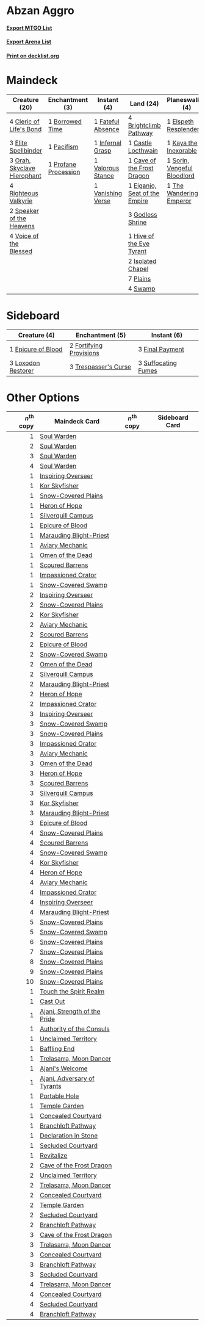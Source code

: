 # Abzan Aggro

#### [Export MTGO List](../collection/Abzan%20Aggro/Abzan%20Aggro.txt)
#### [Export Arena List](../collection/Abzan%20Aggro/Abzan%20Aggro_arena.txt)
#### [Print on decklist.org](http://decklist.org/?deckmain=1%09Bloodchief's%20Thirst%0A1%09Borrowed%20Time%0A4%09Brightclimb%20Pathway%0A1%09Castle%20Locthwain%0A1%09Cave%20of%20the%20Frost%20Dragon%0A4%09Cleric%20of%20Life's%20Bond%0A1%09Eiganjo,%20Seat%20of%20the%20Empire%0A3%09Elite%20Spellbinder%0A1%09Elspeth%20Resplendent%0A1%09Fateful%20Absence%0A3%09Godless%20Shrine%0A1%09Hive%20of%20the%20Eye%20Tyrant%0A1%09Infernal%20Grasp%0A2%09Isolated%20Chapel%0A1%09Kaya%20the%20Inexorable%0A4%09Lunarch%20Veteran%0A3%09Orah,%20Skyclave%20Hierophant%0A1%09Pacifism%0A7%09Plains%0A1%09Profane%20Procession%0A4%09Righteous%20Valkyrie%0A1%09Sorin,%20Vengeful%20Bloodlord%0A2%09Speaker%20of%20the%20Heavens%0A4%09Swamp%0A1%09The%20Wandering%20Emperor%0A1%09Valorous%20Stance%0A1%09Vanishing%20Verse%0A4%09Voice%20of%20the%20Blessed&deckside=1%09Epicure%20of%20Blood%0A3%09Final%20Payment%0A2%09Fortifying%20Provisions%0A3%09Loxodon%20Restorer%0A3%09Suffocating%20Fumes%0A3%09Trespasser's%20Curse)
# Maindeck

|                                            Creature (20)                                             |                                        Enchantment (3)                                        |                                        Instant (4)                                         |                                               Land (24)                                                |                                           Planeswalker (4)                                           |                                          Sorcery (1)                                           |   Unknown (4)   |
|------------------------------------------------------------------------------------------------------|-----------------------------------------------------------------------------------------------|--------------------------------------------------------------------------------------------|--------------------------------------------------------------------------------------------------------|------------------------------------------------------------------------------------------------------|------------------------------------------------------------------------------------------------|-----------------|
|4 [Cleric of Life's Bond](http://gatherer.wizards.com/Pages/Card/Details.aspx?multiverseid=491873)    |1 [Borrowed Time](http://gatherer.wizards.com/Pages/Card/Details.aspx?multiverseid=534759)     |1 [Fateful Absence](http://gatherer.wizards.com/Pages/Card/Details.aspx?multiverseid=534774)|4 [Brightclimb Pathway](http://gatherer.wizards.com/Pages/Card/Details.aspx?multiverseid=491911)        |1 [Elspeth Resplendent](http://gatherer.wizards.com/Pages/Card/Details.aspx?multiverseid=555212)      |1 [Bloodchief's Thirst](http://gatherer.wizards.com/Pages/Card/Details.aspx?multiverseid=491729)|4 Lunarch Veteran|
|3 [Elite Spellbinder](http://gatherer.wizards.com/Pages/Card/Details.aspx?multiverseid=513494)        |1 [Pacifism](http://gatherer.wizards.com/Pages/Card/Details.aspx?multiverseid=129667)          |1 [Infernal Grasp](http://gatherer.wizards.com/Pages/Card/Details.aspx?multiverseid=534880) |1 [Castle Locthwain](http://gatherer.wizards.com/Pages/Card/Details.aspx?multiverseid=473203)           |1 [Kaya the Inexorable](http://gatherer.wizards.com/Pages/Card/Details.aspx?multiverseid=503834)      |                                                                                                |                 |
|3 [Orah, Skyclave Hierophant](http://gatherer.wizards.com/Pages/Card/Details.aspx?multiverseid=491884)|1 [Profane Procession](http://gatherer.wizards.com/Pages/Card/Details.aspx?multiverseid=439826)|1 [Valorous Stance](http://gatherer.wizards.com/Pages/Card/Details.aspx?multiverseid=391950)|1 [Cave of the Frost Dragon](http://gatherer.wizards.com/Pages/Card/Details.aspx?multiverseid=527540)   |1 [Sorin, Vengeful Bloodlord](http://gatherer.wizards.com/Pages/Card/Details.aspx?multiverseid=461144)|                                                                                                |                 |
|4 [Righteous Valkyrie](http://gatherer.wizards.com/Pages/Card/Details.aspx?multiverseid=503630)       |                                                                                               |1 [Vanishing Verse](http://gatherer.wizards.com/Pages/Card/Details.aspx?multiverseid=513736)|1 [Eiganjo, Seat of the Empire](http://gatherer.wizards.com/Pages/Card/Details.aspx?multiverseid=548581)|1 [The Wandering Emperor](http://gatherer.wizards.com/Pages/Card/Details.aspx?multiverseid=548337)    |                                                                                                |                 |
|2 [Speaker of the Heavens](http://gatherer.wizards.com/Pages/Card/Details.aspx?multiverseid=488246)   |                                                                                               |                                                                                            |3 [Godless Shrine](http://gatherer.wizards.com/Pages/Card/Details.aspx?multiverseid=405099)             |                                                                                                      |                                                                                                |                 |
|4 [Voice of the Blessed](http://gatherer.wizards.com/Pages/Card/Details.aspx?multiverseid=540879)     |                                                                                               |                                                                                            |1 [Hive of the Eye Tyrant](http://gatherer.wizards.com/Pages/Card/Details.aspx?multiverseid=527545)     |                                                                                                      |                                                                                                |                 |
|                                                                                                      |                                                                                               |                                                                                            |2 [Isolated Chapel](http://gatherer.wizards.com/Pages/Card/Details.aspx?multiverseid=443129)            |                                                                                                      |                                                                                                |                 |
|                                                                                                      |                                                                                               |                                                                                            |7 [Plains](http://gatherer.wizards.com/Pages/Card/Details.aspx?multiverseid=439856)                     |                                                                                                      |                                                                                                |                 |
|                                                                                                      |                                                                                               |                                                                                            |4 [Swamp](http://gatherer.wizards.com/Pages/Card/Details.aspx?multiverseid=439858)                      |                                                                                                      |                                                                                                |                 |


# Sideboard

|                                        Creature (4)                                         |                                         Enchantment (5)                                          |                                         Instant (6)                                          |
|---------------------------------------------------------------------------------------------|--------------------------------------------------------------------------------------------------|----------------------------------------------------------------------------------------------|
|1 [Epicure of Blood](http://gatherer.wizards.com/Pages/Card/Details.aspx?multiverseid=447231)|2 [Fortifying Provisions](http://gatherer.wizards.com/Pages/Card/Details.aspx?multiverseid=472975)|3 [Final Payment](http://gatherer.wizards.com/Pages/Card/Details.aspx?multiverseid=457315)    |
|3 [Loxodon Restorer](http://gatherer.wizards.com/Pages/Card/Details.aspx?multiverseid=452770)|3 [Trespasser's Curse](http://gatherer.wizards.com/Pages/Card/Details.aspx?multiverseid=426814)   |3 [Suffocating Fumes](http://gatherer.wizards.com/Pages/Card/Details.aspx?multiverseid=479620)|


# Other Options

|*n*<sup>th</sup> copy|                                             Maindeck Card                                             |*n*<sup>th</sup> copy|Sideboard Card|
|--------------------:|-------------------------------------------------------------------------------------------------------|---------------------|--------------|
|                    1|[Soul Warden](http://gatherer.wizards.com/Pages/Card/Details.aspx?multiverseid=129740)                 |                     |              |
|                    2|[Soul Warden](http://gatherer.wizards.com/Pages/Card/Details.aspx?multiverseid=129740)                 |                     |              |
|                    3|[Soul Warden](http://gatherer.wizards.com/Pages/Card/Details.aspx?multiverseid=129740)                 |                     |              |
|                    4|[Soul Warden](http://gatherer.wizards.com/Pages/Card/Details.aspx?multiverseid=129740)                 |                     |              |
|                    1|[Inspiring Overseer](http://gatherer.wizards.com/Pages/Card/Details.aspx?multiverseid=555219)          |                     |              |
|                    1|[Kor Skyfisher](http://gatherer.wizards.com/Pages/Card/Details.aspx?multiverseid=222764)               |                     |              |
|                    1|[Snow-Covered Plains](http://gatherer.wizards.com/Pages/Card/Details.aspx?multiverseid=121267)         |                     |              |
|                    1|[Heron of Hope](http://gatherer.wizards.com/Pages/Card/Details.aspx?multiverseid=540848)               |                     |              |
|                    1|[Silverquill Campus](http://gatherer.wizards.com/Pages/Card/Details.aspx?multiverseid=513765)          |                     |              |
|                    1|[Epicure of Blood](http://gatherer.wizards.com/Pages/Card/Details.aspx?multiverseid=447231)            |                     |              |
|                    1|[Marauding Blight-Priest](http://gatherer.wizards.com/Pages/Card/Details.aspx?multiverseid=491749)     |                     |              |
|                    1|[Aviary Mechanic](http://gatherer.wizards.com/Pages/Card/Details.aspx?multiverseid=417579)             |                     |              |
|                    1|[Omen of the Dead](http://gatherer.wizards.com/Pages/Card/Details.aspx?multiverseid=476361)            |                     |              |
|                    1|[Scoured Barrens](http://gatherer.wizards.com/Pages/Card/Details.aspx?multiverseid=405366)             |                     |              |
|                    1|[Impassioned Orator](http://gatherer.wizards.com/Pages/Card/Details.aspx?multiverseid=469859)          |                     |              |
|                    1|[Snow-Covered Swamp](http://gatherer.wizards.com/Pages/Card/Details.aspx?multiverseid=121256)          |                     |              |
|                    2|[Inspiring Overseer](http://gatherer.wizards.com/Pages/Card/Details.aspx?multiverseid=555219)          |                     |              |
|                    2|[Snow-Covered Plains](http://gatherer.wizards.com/Pages/Card/Details.aspx?multiverseid=121267)         |                     |              |
|                    2|[Kor Skyfisher](http://gatherer.wizards.com/Pages/Card/Details.aspx?multiverseid=222764)               |                     |              |
|                    2|[Aviary Mechanic](http://gatherer.wizards.com/Pages/Card/Details.aspx?multiverseid=417579)             |                     |              |
|                    2|[Scoured Barrens](http://gatherer.wizards.com/Pages/Card/Details.aspx?multiverseid=405366)             |                     |              |
|                    2|[Epicure of Blood](http://gatherer.wizards.com/Pages/Card/Details.aspx?multiverseid=447231)            |                     |              |
|                    2|[Snow-Covered Swamp](http://gatherer.wizards.com/Pages/Card/Details.aspx?multiverseid=121256)          |                     |              |
|                    2|[Omen of the Dead](http://gatherer.wizards.com/Pages/Card/Details.aspx?multiverseid=476361)            |                     |              |
|                    2|[Silverquill Campus](http://gatherer.wizards.com/Pages/Card/Details.aspx?multiverseid=513765)          |                     |              |
|                    2|[Marauding Blight-Priest](http://gatherer.wizards.com/Pages/Card/Details.aspx?multiverseid=491749)     |                     |              |
|                    2|[Heron of Hope](http://gatherer.wizards.com/Pages/Card/Details.aspx?multiverseid=540848)               |                     |              |
|                    2|[Impassioned Orator](http://gatherer.wizards.com/Pages/Card/Details.aspx?multiverseid=469859)          |                     |              |
|                    3|[Inspiring Overseer](http://gatherer.wizards.com/Pages/Card/Details.aspx?multiverseid=555219)          |                     |              |
|                    3|[Snow-Covered Swamp](http://gatherer.wizards.com/Pages/Card/Details.aspx?multiverseid=121256)          |                     |              |
|                    3|[Snow-Covered Plains](http://gatherer.wizards.com/Pages/Card/Details.aspx?multiverseid=121267)         |                     |              |
|                    3|[Impassioned Orator](http://gatherer.wizards.com/Pages/Card/Details.aspx?multiverseid=469859)          |                     |              |
|                    3|[Aviary Mechanic](http://gatherer.wizards.com/Pages/Card/Details.aspx?multiverseid=417579)             |                     |              |
|                    3|[Omen of the Dead](http://gatherer.wizards.com/Pages/Card/Details.aspx?multiverseid=476361)            |                     |              |
|                    3|[Heron of Hope](http://gatherer.wizards.com/Pages/Card/Details.aspx?multiverseid=540848)               |                     |              |
|                    3|[Scoured Barrens](http://gatherer.wizards.com/Pages/Card/Details.aspx?multiverseid=405366)             |                     |              |
|                    3|[Silverquill Campus](http://gatherer.wizards.com/Pages/Card/Details.aspx?multiverseid=513765)          |                     |              |
|                    3|[Kor Skyfisher](http://gatherer.wizards.com/Pages/Card/Details.aspx?multiverseid=222764)               |                     |              |
|                    3|[Marauding Blight-Priest](http://gatherer.wizards.com/Pages/Card/Details.aspx?multiverseid=491749)     |                     |              |
|                    3|[Epicure of Blood](http://gatherer.wizards.com/Pages/Card/Details.aspx?multiverseid=447231)            |                     |              |
|                    4|[Snow-Covered Plains](http://gatherer.wizards.com/Pages/Card/Details.aspx?multiverseid=121267)         |                     |              |
|                    4|[Scoured Barrens](http://gatherer.wizards.com/Pages/Card/Details.aspx?multiverseid=405366)             |                     |              |
|                    4|[Snow-Covered Swamp](http://gatherer.wizards.com/Pages/Card/Details.aspx?multiverseid=121256)          |                     |              |
|                    4|[Kor Skyfisher](http://gatherer.wizards.com/Pages/Card/Details.aspx?multiverseid=222764)               |                     |              |
|                    4|[Heron of Hope](http://gatherer.wizards.com/Pages/Card/Details.aspx?multiverseid=540848)               |                     |              |
|                    4|[Aviary Mechanic](http://gatherer.wizards.com/Pages/Card/Details.aspx?multiverseid=417579)             |                     |              |
|                    4|[Impassioned Orator](http://gatherer.wizards.com/Pages/Card/Details.aspx?multiverseid=469859)          |                     |              |
|                    4|[Inspiring Overseer](http://gatherer.wizards.com/Pages/Card/Details.aspx?multiverseid=555219)          |                     |              |
|                    4|[Marauding Blight-Priest](http://gatherer.wizards.com/Pages/Card/Details.aspx?multiverseid=491749)     |                     |              |
|                    5|[Snow-Covered Plains](http://gatherer.wizards.com/Pages/Card/Details.aspx?multiverseid=121267)         |                     |              |
|                    5|[Snow-Covered Swamp](http://gatherer.wizards.com/Pages/Card/Details.aspx?multiverseid=121256)          |                     |              |
|                    6|[Snow-Covered Plains](http://gatherer.wizards.com/Pages/Card/Details.aspx?multiverseid=121267)         |                     |              |
|                    7|[Snow-Covered Plains](http://gatherer.wizards.com/Pages/Card/Details.aspx?multiverseid=121267)         |                     |              |
|                    8|[Snow-Covered Plains](http://gatherer.wizards.com/Pages/Card/Details.aspx?multiverseid=121267)         |                     |              |
|                    9|[Snow-Covered Plains](http://gatherer.wizards.com/Pages/Card/Details.aspx?multiverseid=121267)         |                     |              |
|                   10|[Snow-Covered Plains](http://gatherer.wizards.com/Pages/Card/Details.aspx?multiverseid=121267)         |                     |              |
|                    1|[Touch the Spirit Realm](http://gatherer.wizards.com/Pages/Card/Details.aspx?multiverseid=548335)      |                     |              |
|                    1|[Cast Out](http://gatherer.wizards.com/Pages/Card/Details.aspx?multiverseid=426710)                    |                     |              |
|                    1|[Ajani, Strength of the Pride](http://gatherer.wizards.com/Pages/Card/Details.aspx?multiverseid=466756)|                     |              |
|                    1|[Authority of the Consuls](http://gatherer.wizards.com/Pages/Card/Details.aspx?multiverseid=417578)    |                     |              |
|                    1|[Unclaimed Territory](http://gatherer.wizards.com/Pages/Card/Details.aspx?multiverseid=435419)         |                     |              |
|                    1|[Baffling End](http://gatherer.wizards.com/Pages/Card/Details.aspx?multiverseid=439658)                |                     |              |
|                    1|[Trelasarra, Moon Dancer](http://gatherer.wizards.com/Pages/Card/Details.aspx?multiverseid=527523)     |                     |              |
|                    1|[Ajani's Welcome](http://gatherer.wizards.com/Pages/Card/Details.aspx?multiverseid=447142)             |                     |              |
|                    1|[Ajani, Adversary of Tyrants](http://gatherer.wizards.com/Pages/Card/Details.aspx?multiverseid=447139) |                     |              |
|                    1|[Portable Hole](http://gatherer.wizards.com/Pages/Card/Details.aspx?multiverseid=527320)               |                     |              |
|                    1|[Temple Garden](http://gatherer.wizards.com/Pages/Card/Details.aspx?multiverseid=405112)               |                     |              |
|                    1|[Concealed Courtyard](http://gatherer.wizards.com/Pages/Card/Details.aspx?multiverseid=417818)         |                     |              |
|                    1|[Branchloft Pathway](http://gatherer.wizards.com/Pages/Card/Details.aspx?multiverseid=491909)          |                     |              |
|                    1|[Declaration in Stone](http://gatherer.wizards.com/Pages/Card/Details.aspx?multiverseid=409750)        |                     |              |
|                    1|[Secluded Courtyard](http://gatherer.wizards.com/Pages/Card/Details.aspx?multiverseid=548588)          |                     |              |
|                    1|[Revitalize](http://gatherer.wizards.com/Pages/Card/Details.aspx?multiverseid=447171)                  |                     |              |
|                    2|[Cave of the Frost Dragon](http://gatherer.wizards.com/Pages/Card/Details.aspx?multiverseid=527540)    |                     |              |
|                    2|[Unclaimed Territory](http://gatherer.wizards.com/Pages/Card/Details.aspx?multiverseid=435419)         |                     |              |
|                    2|[Trelasarra, Moon Dancer](http://gatherer.wizards.com/Pages/Card/Details.aspx?multiverseid=527523)     |                     |              |
|                    2|[Concealed Courtyard](http://gatherer.wizards.com/Pages/Card/Details.aspx?multiverseid=417818)         |                     |              |
|                    2|[Temple Garden](http://gatherer.wizards.com/Pages/Card/Details.aspx?multiverseid=405112)               |                     |              |
|                    2|[Secluded Courtyard](http://gatherer.wizards.com/Pages/Card/Details.aspx?multiverseid=548588)          |                     |              |
|                    2|[Branchloft Pathway](http://gatherer.wizards.com/Pages/Card/Details.aspx?multiverseid=491909)          |                     |              |
|                    3|[Cave of the Frost Dragon](http://gatherer.wizards.com/Pages/Card/Details.aspx?multiverseid=527540)    |                     |              |
|                    3|[Trelasarra, Moon Dancer](http://gatherer.wizards.com/Pages/Card/Details.aspx?multiverseid=527523)     |                     |              |
|                    3|[Concealed Courtyard](http://gatherer.wizards.com/Pages/Card/Details.aspx?multiverseid=417818)         |                     |              |
|                    3|[Branchloft Pathway](http://gatherer.wizards.com/Pages/Card/Details.aspx?multiverseid=491909)          |                     |              |
|                    3|[Secluded Courtyard](http://gatherer.wizards.com/Pages/Card/Details.aspx?multiverseid=548588)          |                     |              |
|                    4|[Trelasarra, Moon Dancer](http://gatherer.wizards.com/Pages/Card/Details.aspx?multiverseid=527523)     |                     |              |
|                    4|[Concealed Courtyard](http://gatherer.wizards.com/Pages/Card/Details.aspx?multiverseid=417818)         |                     |              |
|                    4|[Secluded Courtyard](http://gatherer.wizards.com/Pages/Card/Details.aspx?multiverseid=548588)          |                     |              |
|                    4|[Branchloft Pathway](http://gatherer.wizards.com/Pages/Card/Details.aspx?multiverseid=491909)          |                     |              |

